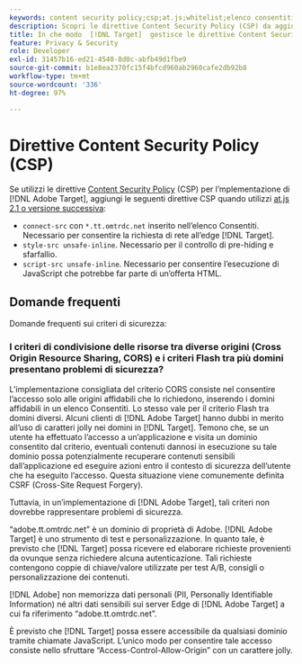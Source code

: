 ```yaml
---
keywords: content security policy;csp;at.js;whitelist;elenco consentiti;sfarfallio;pre-hiding;prehiding
description: Scopri le direttive Content Security Policy (CSP) da aggiungere quando utilizzi Adobe Target.
title: In che modo  [!DNL Target]  gestisce le direttive Content Security Policy (CSP)?
feature: Privacy & Security
role: Developer
exl-id: 31457b16-ed21-4540-8d0c-abfb49d1fbe9
source-git-commit: b1e8ea2370fc15f4bfcd960ab2960cafe2db92b8
workflow-type: tm+mt
source-wordcount: '336'
ht-degree: 97%

---
```


# Direttive Content Security Policy (CSP)

Se utilizzi le direttive [Content Security Policy](https://en.wikipedia.org/wiki/Content_Security_Policy) (CSP) per l’mplementazione di [!DNL Adobe Target], aggiungi le seguenti direttive CSP quando utilizzi [at.js 2.1 o versione successiva](https://developer.adobe.com/target/implement/client-side/atjs/target-atjs-versions/):

* `connect-src` con `*.tt.omtrdc.net` inserito nell’elenco Consentiti. Necessario per consentire la richiesta di rete all’edge [!DNL Target].
* `style-src unsafe-inline`. Necessario per il controllo di pre-hiding e sfarfallio.
* `script-src unsafe-inline`. Necessario per consentire l’esecuzione di JavaScript che potrebbe far parte di un’offerta HTML.

## Domande frequenti

Domande frequenti sui criteri di sicurezza:

### I criteri di condivisione delle risorse tra diverse origini (Cross Origin Resource Sharing, CORS) e i criteri Flash tra più domini presentano problemi di sicurezza?

L’implementazione consigliata del criterio CORS consiste nel consentire l’accesso solo alle origini affidabili che lo richiedono, inserendo i domini affidabili in un elenco Consentiti. Lo stesso vale per il criterio Flash tra domini diversi. Alcuni clienti di [!DNL Adobe Target] hanno dubbi in merito all’uso di caratteri jolly nei domini in [!DNL Target]. Temono che, se un utente ha effettuato l’accesso a un’applicazione e visita un dominio consentito dal criterio, eventuali contenuti dannosi in esecuzione su tale dominio possa potenzialmente recuperare contenuti sensibili dall’applicazione ed eseguire azioni entro il contesto di sicurezza dell’utente che ha eseguito l’accesso. Questa situazione viene comunemente definita CSRF (Cross-Site Request Forgery).

Tuttavia, in un’implementazione di [!DNL Adobe Target], tali criteri non dovrebbe rappresentare problemi di sicurezza.

“adobe.tt.omtrdc.net” è un dominio di proprietà di Adobe. [!DNL Adobe Target] è uno strumento di test e personalizzazione. In quanto tale, è previsto che [!DNL Target] possa ricevere ed elaborare richieste provenienti da ovunque senza richiedere alcuna autenticazione. Tali richieste contengono coppie di chiave/valore utilizzate per test A/B, consigli o personalizzazione dei contenuti.

[!DNL Adobe] non memorizza dati personali (PII, Personally Identifiable Information) né altri dati sensibili sui server Edge di [!DNL Adobe Target] a cui fa riferimento “adobe.tt.omtrdc.net”.

È previsto che [!DNL Target] possa essere accessibile da qualsiasi dominio tramite chiamate JavaScript. L’unico modo per consentire tale accesso consiste nello sfruttare “Access-Control-Allow-Origin” con un carattere jolly.
